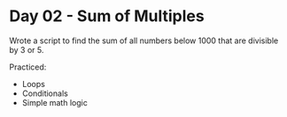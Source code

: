 # Day 02 - Sum of Multiples

Wrote a script to find the sum of all numbers below 1000 that are divisible by 3 or 5.

Practiced:
- Loops
- Conditionals
- Simple math logic